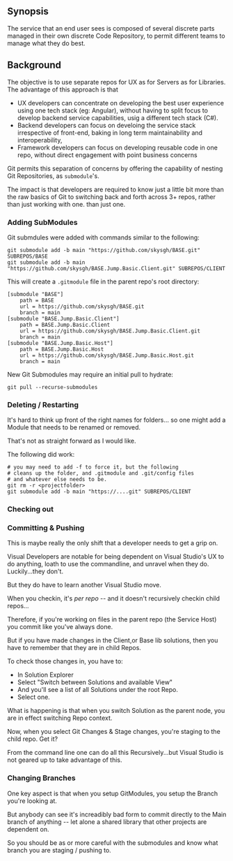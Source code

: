 ## Synopsis ##

The service that an end user sees is composed of 
several discrete parts managed in their own 
discrete Code Repository, to permit different teams
to manage what they do best. 


## Background ##

The objective is to use separate repos for UX as for Servers as for Libraries.
The advantage of this approach is that 
* UX developers can concentrate on developing the 
  best user experience using one tech stack (eg: Angular), 
  without having to split focus to develop backend service 
  capabilities, usig a different tech stack (C#).
* Backend developers can focus on develoing the service stack
  irrespective of front-end, baking in long term 
  maintainability and interoperability,
* Framework developers can focus on developing reusable code in one repo, without 
  direct engagement with point business concerns

Git permits this separation of concerns by offering the
capability of nesting Git Repositories, as `submodule`'s.

The impact is that developers are required to know just a little
bit more than the raw basics of Git to switching back and forth 
across 3+ repos, rather than just working with one.
than just one.

### Adding SubModules ###
Git submdules were added with commands similar to the following:

```
git submodule add -b main "https://github.com/skysgh/BASE.git" SUBREPOS/BASE
git submodule add -b main "https://github.com/skysgh/BASE.Jump.Basic.Client.git" SUBREPOS/CLIENT
```

This will create a `.gitmodule` file in the parent repo's root directory:

```
[submodule "BASE"]
	path = BASE
	url = https://github.com/skysgh/BASE.git
	branch = main
[submodule "BASE.Jump.Basic.Client"]
	path = BASE.Jump.Basic.Client
	url = https://github.com/skysgh/BASE.Jump.Basic.Client.git
	branch = main
[submodule "BASE.Jump.Basic.Host"]
	path = BASE.Jump.Basic.Host
	url = https://github.com/skysgh/BASE.Jump.Basic.Host.git
	branch = main
```

New Git Submodules may require an initial pull to hydrate:

```
git pull --recurse-submodules
```

### Deleting / Restarting ###

It's hard to think up front of the right names for folders...
so one might add a Module that needs to be renamed or removed.

That's not as straight forward as I would like.

The following did work:

```
# you may need to add -f to force it, but the following 
# cleans up the folder, and .gitmodule and .git/config files 
# and whatever else needs to be.
git rm -r <projectfolder> 
git submodule add -b main "https://....git" SUBREPOS/CLIENT
```

### Checking out


### Committing & Pushing

This is maybe really the only shift that a developer needs to 
get a grip on.

Visual Developers are notable for being dependent on Visual Studio's
UX to do anything, loath to use the commandline, and unravel when they
do. Luckily...they don't.

But they do have to learn another Visual Studio move. 

When you checkin, it's *per repo* -- and it doesn't recursively checkin
child repos...

Therefore, if you're working on files in the parent repo (the Service Host)
you commit like you've always done.

But if you have made changes in the Client,or Base lib solutions, then you
have to remember that they are in child Repos.  

To check those changes in, you have to:

* In Solution Explorer
* Select "Switch between Solutions and available View"
* And you'll see a list of all Solutions under the root Repo.
* Select one.

What is happening is that when you switch Solution as the parent node, 
you are in effect switching Repo context. 

Now, when you select Git Changes & Stage changes, 
you're staging to the child repo. Get it?

From the command line one can do all this Recursively...but 
Visual Studio is not geared up to take advantage of this.



### Changing Branches ###

One key aspect is that when you setup GitModules, you setup
the Branch you're looking at. 

But anybody can see it's increadibly bad form to commit directly 
to the Main branch of anything -- let alone a shared library that
other projects are dependent on.

So you should be as or more careful with the submodules and know what
branch you are staging / pushing to.





